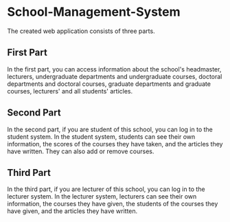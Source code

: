 # School-Management-System
The created web application consists of three parts. 
## First Part
In the first part, you can access information about the school's headmaster, lecturers, undergraduate departments and undergraduate courses, doctoral departments and doctoral courses, graduate departments and graduate courses, lecturers' and all students' articles.
## Second Part
In the second part, if you are student of this school, you can log in to the student system. In the student system, students can see their own information, the scores of the courses they have taken, and the articles they have written. They can also add or remove courses.
## Third Part
In the third part, if you are lecturer of this school, you can log in to the lecturer system. In the lecturer system, lecturers can see their own information, the courses they have given, the students of the courses they have given, and the articles they have written.


